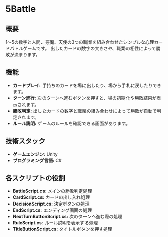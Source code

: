 # 5Battle

## 概要
1～5の数字と人間、悪魔、天使の3つの職業を組み合わせたシンプルな心理カードバトルゲームです。
出したカードの数字の大きさや、職業の相性によって勝敗が決まります。

## 機能
* **カードプレイ:** 手持ちのカードを場に出したり、場から手札に戻したりできます。
* **ターン進行:** 次のターンへ進むボタンを押すと、場の初期化や勝敗結果が表示されます。
* **勝敗判定:** 出したカードの数字と職業の組み合わせによって勝敗が自動で判定されます。
* **ルール説明:** ゲームのルールを確認できる画面があります。

## 技術スタック
* **ゲームエンジン:** Unity
* **プログラミング言語:** C#

## 各スクリプトの役割
* **BattleScript.cs:** メインの勝敗判定処理
* **CardScript.cs:** カードの出し入れ処理
* **DecisionScript.cs:** 決定ボタンの処理
* **EndScript.cs:** エンディング画面の処理
* **NextTurnButtonScript.cs:** 次のターンへ進む際の処理
* **RuleScript.cs:** ルール説明を表示する処理
* **TitleButtonScript.cs:** タイトルボタンを押す処理

